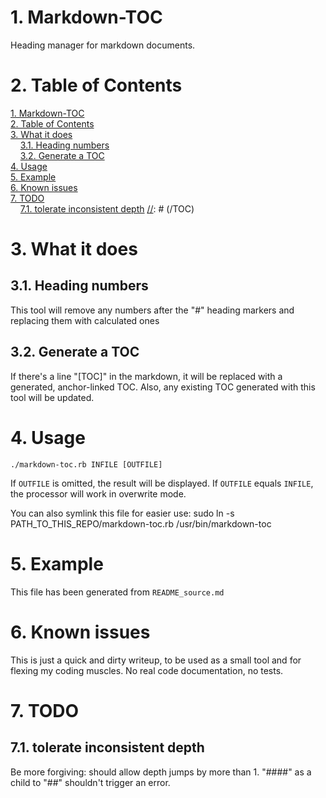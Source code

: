 # <a name="toc_0"></a>1. Markdown-TOC
Heading manager for markdown documents.

# <a name="toc_1"></a>2. Table of Contents
[//]: # (TOC)
[1. Markdown-TOC](#toc_0)<br>
[2. Table of Contents](#toc_1)<br>
[3. What it does](#toc_2)<br>
&nbsp;&nbsp;&nbsp;&nbsp;[3.1. Heading numbers](#toc_3)<br>
&nbsp;&nbsp;&nbsp;&nbsp;[3.2. Generate a TOC](#toc_4)<br>
[4. Usage](#toc_5)<br>
[5. Example](#toc_6)<br>
[6. Known issues](#toc_7)<br>
[7. TODO](#toc_8)<br>
&nbsp;&nbsp;&nbsp;&nbsp;[7.1. tolerate inconsistent depth](#toc_9)
[//]: # (/TOC)

# <a name="toc_2"></a>3. What it does

## <a name="toc_3"></a>3.1. Heading numbers
This tool will remove any numbers after the "#" heading markers and replacing them with calculated ones

## <a name="toc_4"></a>3.2. Generate a TOC
If there's a line "[TOC]" in the markdown, it will be replaced with a generated, anchor-linked TOC.
Also, any existing TOC generated with this tool will be updated.

# <a name="toc_5"></a>4. Usage

    ./markdown-toc.rb INFILE [OUTFILE]

If `OUTFILE` is omitted, the result will be displayed.
If `OUTFILE` equals `INFILE`, the processor will work in overwrite mode.

You can also symlink this file for easier use:
    sudo ln -s PATH_TO_THIS_REPO/markdown-toc.rb /usr/bin/markdown-toc

# <a name="toc_6"></a>5. Example
This file has been generated from `README_source.md`

# <a name="toc_7"></a>6. Known issues
This is just a quick and dirty writeup, to be used as a small tool and for flexing my coding muscles.
No real code documentation, no tests.

# <a name="toc_8"></a>7. TODO

## <a name="toc_9"></a>7.1. tolerate inconsistent depth
Be more forgiving: should allow depth jumps by more than 1.
"####" as a child to "##" shouldn't trigger an error.

